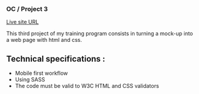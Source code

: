 ### OC / Project 3

[Live site URL](https://mlaversin.github.io/MorganLaversin_3_15032022/)

This third project of my training program consists in turning a mock-up into a web page with html and css.

## Technical specifications :

- Mobile first workflow
- Using SASS
- The code must be valid to W3C HTML and CSS validators
